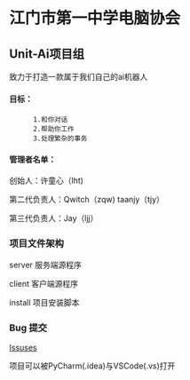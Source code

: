 # 江门市第一中学电脑协会
## Unit-Ai项目组
致力于打造一款属于我们自己的ai机器人
#### 目标：
          1.和你对话
          2.帮助你工作
          3.处理繁杂的事务
          
#### 管理者名单：
创始人：许童心（lht)

第二代负责人：Qwitch（zqw)
             taanjy（tjy）

第三代负责人：Jay（ljj）


### 项目文件架构

server 服务端源程序

client 客户端源程序

install 项目安装脚本

### Bug 提交
[Issuses](https://github.com/xutongxin1/UnitAi-Project/issues)

项目可以被PyCharm(.idea)与VSCode(.vs)打开
